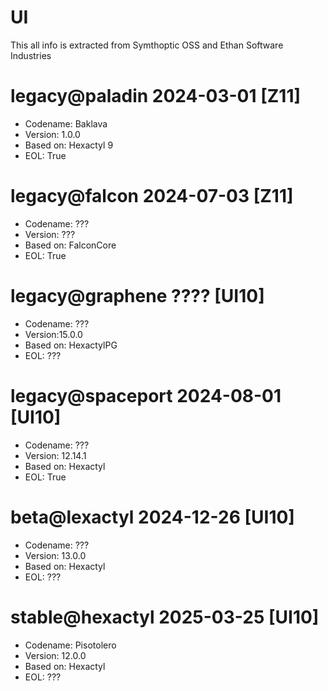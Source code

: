 # UI 
This all info is extracted from Symthoptic OSS and Ethan Software Industries

# legacy@paladin 2024-03-01 [Z11]
- Codename: Baklava
- Version: 1.0.0
- Based on: Hexactyl 9
- EOL: True

# legacy@falcon 2024-07-03 [Z11]
- Codename: ???
- Version: ???
- Based on: FalconCore
- EOL: True

# legacy@graphene ???? [UI10]
- Codename: ???
- Version:15.0.0
- Based on: HexactylPG
- EOL: ???

# legacy@spaceport 2024-08-01 [UI10]
- Codename: ???
- Version: 12.14.1
- Based on: Hexactyl
- EOL: True

# beta@lexactyl 2024-12-26 [UI10]
- Codename: ???
- Version: 13.0.0
- Based on: Hexactyl
- EOL: ???

# stable@hexactyl 2025-03-25 [UI10]
- Codename: Pisotolero
- Version: 12.0.0
- Based on: Hexactyl
- EOL: ???

